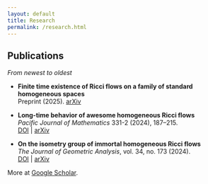 ```yaml
---
layout: default
title: Research
permalink: /research.html
---
```


## Publications
*From newest to oldest*

- **Finite time existence of Ricci flows on a family of standard homogeneous spaces**  
  Preprint (2025).
  [arXiv](https://arxiv.org/placeholder)

- **Long-time behavior of awesome homogeneous Ricci flows**  
  *Pacific Journal of Mathematics* 331-2 (2024), 187–215.  
  [DOI](https://doi.org/10.2140/pjm.2024.331.187) | [arXiv](https://arxiv.org/abs/2312.16517)

- **On the isometry group of immortal homogeneous Ricci flows**  
  *The Journal of Geometric Analysis*, vol. 34, no. 173 (2024).  
  [DOI](https://doi.org/10.1007/s12220-024-01609-6) | [arXiv](https://arxiv.org/abs/2310.18182)

More at [Google Scholar](https://scholar.google.com).
